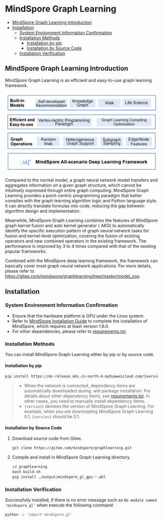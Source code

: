 # MindSpore Graph Learning

- [MindSpore Graph Learning Introduction](#mindspore-graph-learning-introduction)
- [Installation](#installation)
    - [System Environment Information Confirmation](#system-environment-information-confirmation)
    - [Installation Methods](#installation-methods)
        - [Installation by pip](#installation-by-pip)
        - [Installation by Source Code](#installation-by-source-code)
    - [Installation Verification](#installation-verification)

## MindSpore Graph Learning Introduction

MindSpore Graph Learning is an efficient and easy-to-use graph learning framework.

![GraphLearning_architecture](./images/MindSpore_GraphLearning_architecture.PNG)

Compared to the normal model, a graph neural network model transfers and aggregates information on a given graph
structure, which cannot be intuitively expressed through entire graph computing. MindSpore Graph Learning provides a
point-centric programming paradigm that better complies with the graph learning algorithm logic and Python language
style. It can directly translate formulas into code, reducing the gap between algorithm design and implementation.

Meanwhile, MindSpore Graph Learning combines the features of MindSpore graph kernel fusion and auto kernel generator (
AKG) to automatically identify the specific execution pattern of graph neural network tasks for fusion and kernel-level
optimization, covering the fusion of existing operators and new combined operators in the existing framework. The
performance is improved by 3 to 4 times compared with that of the existing popular frameworks.

Combined with the MindSpore deep learning framework, the framework can basically cover most graph neural network
applications. For more details, please refer to <https://gitee.com/mindspore/graphlearning/tree/master/model_zoo>.

## Installation

### System Environment Information Confirmation

- Ensure that the hardware platform is GPU under the Linux system.
- Refer to [MindSpore Installation Guide](https://www.mindspore.cn/install/en) to complete the installation of
  MindSpore, which requires at least version 1.6.0.
- For other dependencies, please refer
  to [requirements.txt](https://gitee.com/mindspore/graphlearning/blob/master/requirements.txt).

### Installation Methods

You can install MindSpore Graph Learning either by pip or by source code.

#### Installation by pip

```bash
pip install https://ms-release.obs.cn-north-4.myhuaweicloud.com/{version}/GraphLearning/any/mindspore_gl_gpu-{version}-cp37-cp37m-linux_x86_64.whl --trusted-host ms-release.obs.cn-north-4.myhuaweicloud.com -i https://pypi.tuna.tsinghua.edu.cn/simple
```

> - When the network is connected, dependency items are automatically downloaded during .whl package installation. For details about other dependency items, see [requirements.txt](https://gitee.com/mindspore/graphlearning/blob/master/requirements.txt). In other cases, you need to manually install dependency items.
> - `{version}` denotes the version of MindSpore Graph Learning. For example, when you are downloading MindSpore Graph Learning 0.1, `{version}` should be 0.1.

#### Installation by Source Code

1. Download source code from Gitee.

    ```bash
    git clone https://gitee.com/mindspore/graphlearning.git
    ```

2. Compile and install in MindSpore Graph Learning directory.

    ```bash
    cd graphlearning
    bash build.sh
    pip install ./output/mindspore_gl_gpu-*.whl
    ```

### Installation Verification

Successfully installed, if there is no error message such as `No module named 'mindspore_gl'` when execute the following
command:

```bash
python -c 'import mindspore_gl'
```
